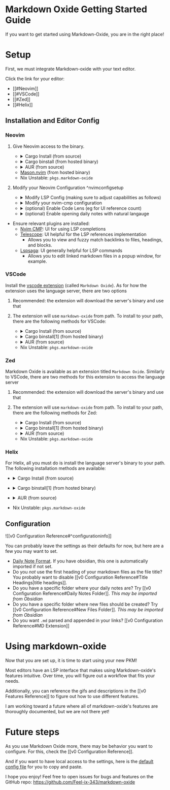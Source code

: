 # Markdown Oxide Getting Started Guide

If you want to get started using Markdown-Oxide, you are in the right place!

# Setup 

First, we must integrate Markdown-oxide with your text editor.

Click the link for your editor:

- [[#Neovim]]
- [[#VSCode]]
- [[#Zed]]
- [[#Helix]]

## Installation and Editor Config

### Neovim

1. Give Neovim access to the binary.

    - <details>
         <summary>Cargo Install (from source)</summary>
    
        ```bash
        cargo install --locked --git https://github.com/Feel-ix-343/markdown-oxide.git markdown-oxide
        ```
    
    </details>

    - <details>
         <summary>Cargo binstall (from hosted binary)</summary>
    
        ```bash
        cargo binstall --git 'https://github.com/feel-ix-343/markdown-oxide' markdown-oxide
        ```
    
    </details>
    
    - <details>
         <summary>AUR (from source)</summary>
    
        ```bash
        paru -S markdown-oxide-git
        ```

        ```bash
        yay -S markdown-oxide-git
        ```
    
    </details>

    - [Mason.nvim](https://github.com/williamboman/mason.nvim) (from hosted binary)
    - Nix Unstable: `pkgs.markdown-oxide`
  
2. Modify your Neovim Configuration ^nvimconfigsetup
    - <details>
        <summary>Modify LSP Config (making sure to adjust capabilities as follows)</summary>

        ```lua        
        -- An example nvim-lspconfig capabilities setting
        local capabilities = require("cmp_nvim_lsp").default_capabilities(vim.lsp.protocol.make_client_capabilities())
        
        -- Ensure that dynamicRegistration is enabled! This allows the LS to take into account actions like the
        -- Create Unresolved File code action, resolving completions for unindexed code blocks, ...
        capabilities.workspace = {
            didChangeWatchedFiles = {
              dynamicRegistration = true,
            },
        }
        
        require("lspconfig").markdown_oxide.setup({
            capabilities = capabilities, -- again, ensure that capabilities.workspace.didChangeWatchedFiles.dynamicRegistration = true
            on_attach = on_attach -- configure your on attach config
        })
        ```

    </details> 

    - <details>
        <summary>Modify your nvim-cmp configuration</summary>

        Modify your nvim-cmp source settings for nvim-lsp (note: you must have nvim-lsp installed)

        ```lua        
        {
        name = 'nvim_lsp',
          option = {
            markdown_oxide = {
              keyword_pattern = [[\(\k\| \|\/\|#\)\+]]
            }
          }
        },
        ```

    </details>

    - <details>
        <summary>(optional) Enable Code Lens (eg for UI reference count)</summary>

        Modify your lsp `on_attach` function.

        ```lua
        local function check_codelens_support()
        local clients = vim.lsp.get_active_clients({ bufnr = 0 })
        for _, c in ipairs(clients) do
          if c.server_capabilities.codeLensProvider then
            return true
          end
        end
        return false
        end

        vim.api.nvim_create_autocmd({ 'TextChanged', 'InsertLeave', 'CursorHold', 'LspAttach', 'BufEnter' }, {
        buffer = bufnr,
        callback = function ()
          if check_codelens_support() then
            vim.lsp.codelens.refresh({bufnr = 0})
          end
        end
        })
        -- trigger codelens refresh
        vim.api.nvim_exec_autocmds('User', { pattern = 'LspAttached' })
        ```

    </details>

    - <details>
        <summary>(optional) Enable opening daily notes with natural langauge</summary>

        Modify your lsp `on_attach` function to support opening daily notes with, for example, `:Daily two days ago` or `:Daily next monday`. The specifications can be found [here](<Daily Notes#Opening Daily Notes>)

        ```lua
        -- setup Markdown Oxide daily note commands
        if client.name == "markdown_oxide" then

          vim.api.nvim_create_user_command(
            "Daily",
            function(args)
              local input = args.args

              vim.lsp.buf.execute_command({command="jump", arguments={input}})

            end,
            {desc = 'Open daily note', nargs = "*"}
          )
        end
        ```

    </details>    
- Ensure relevant plugins are installed:
    * [Nvim CMP](https://github.com/hrsh7th/nvim-cmp): UI for using LSP completions
    * [Telescope](https://github.com/nvim-telescope/telescope.nvim): UI helpful for the LSP references implementation
        - Allows you to view and fuzzy match backlinks to files, headings, and blocks.
    * [Lspsaga](https://github.com/nvimdev/lspsaga.nvim): UI generally helpful for LSP commands
        + Allows you to edit linked markdown files in a popup window, for example. 


### VSCode

Install the [vscode extension](https://marketplace.visualstudio.com/items?itemName=FelixZeller.markdown-oxide) (called `Markdown Oxide`). As for how the extension uses the language server, there are two options
1. Recommended: the extension will download the server's binary and use that
2. The extension will use `markdown-oxide` from path. To install to your path, there are the following methods for VSCode:

    - <details>
         <summary>Cargo Install (from source)</summary>
    
        ```bash
        cargo install --locked --git https://github.com/Feel-ix-343/markdown-oxide.git markdown-oxide
        ```
    
    </details>

    - <details>
         <summary>Cargo binstall[1] (from hosted binary)</summary>
    
        ```bash
        cargo binstall --git 'https://github.com/feel-ix-343/markdown-oxide' markdown-oxide
        ```
    
    </details>
    
    - <details>
         <summary>AUR (from source)</summary>
    
        ```bash
        paru -S markdown-oxide-git
        ```

        ```bash
        yay -S markdown-oxide-git
        ```
    
    </details>
    
    - Nix Unstable: `pkgs.markdown-oxide`

### Zed

Markdown Oxide is available as an extension titled `Markdown Oxide`. Similarly to VSCode, there are two methods for this extension to access the language server
1. Recommended: the extension will download the server's binary and use that
2. The extension will use `markdown-oxide` from path. To install to your path, there are the following methods for Zed:

    - <details>
         <summary>Cargo Install (from source)</summary>
    
        ```bash
        cargo install --locked --git https://github.com/Feel-ix-343/markdown-oxide.git markdown-oxide
        ```
    
    </details>

    - <details>
         <summary>Cargo binstall[1] (from hosted binary)</summary>
    
        ```bash
        cargo binstall --git 'https://github.com/feel-ix-343/markdown-oxide' markdown-oxide
        ```
    
    </details>
    
    - <details>
         <summary>AUR (from source)</summary>
    
        ```bash
        paru -S markdown-oxide-git
        ```

        ```bash
        yay -S markdown-oxide-git
        ```
    
    </details>
    
    - Nix Unstable: `pkgs.markdown-oxide`

    

### Helix

For Helix, all you must do is install the language server's binary to your path. The following installation methods are available:
- <details>
     <summary>Cargo Install (from source)</summary>

    ```bash
    cargo install --locked --git https://github.com/Feel-ix-343/markdown-oxide.git markdown-oxide
    ```

</details>

- <details>
    <summary>Cargo binstall[1] (from hosted binary)</summary>
    
    ```bash
    cargo binstall --git 'https://github.com/feel-ix-343/markdown-oxide' markdown-oxide
    ```
    
</details>

- <details>
     <summary>AUR (from source)</summary>

    ```bash
    paru -S markdown-oxide-git
    ```

    ```bash
    yay -S markdown-oxide-git
    ```

</details>

- Nix Unstable: `pkgs.markdown-oxide`

## Configuration

![[v0 Configuration Reference#^configurationinfo]]

You can probably leave the settings as their defaults for now, but here are a few you may want to set.

- [Daily Note Format](<v0 Configuration Reference#Daily Note Format Config Option>). If you have obsidian, this one is automatically imported if not set. 
- Do you *not* use the first heading of your markdown files as the file title? You probably want to disable [[v0 Configuration Reference#Title Headings|title headings]].
- Do you have a specific folder where your daily notes are? Try [[v0 Configuration Reference#Daily Notes Folder]]. *This may be imported from Obsidian*
- Do you have a specific folder where new files should be created? Try [[v0 Configuration Reference#New Files Folder]]. *This may be imported from Obsidian*
- Do you want `.md` parsed and appended in your links? [[v0 Configuration Reference#MD Extension]]

# Using markdown-oxide

Now that you are set up, it is time to start using your new PKM! 

Most editors have an LSP interface that makes using Markdown-oxide's features intuitive. Over time, you will figure out a workflow that fits your needs. 

Additionally, you can reference the gifs and descriptions in the [[v0 Features Reference]] to figure out how to use different features. 

I am working toward a future where all of markdown-oxide's features are thoroughly documented, but we are not there yet!

# Future steps

As you use Markdown Oxide more, there may be behavior you want to configure. For this, check the [[v0 Configuration Reference]].

And if you want to have local access to the settings, here is the [default config file](<v0 Configuration Reference#Default Config File>) for you to copy and paste. 

I hope you enjoy! Feel free to open issues for bugs and features on the GitHub repo: https://github.com/Feel-ix-343/markdown-oxide



[^1]: ![[Documentation Notes#^docEmbeds]]
